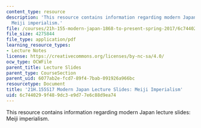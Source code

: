 ```yaml
---
content_type: resource
description: 'This resource contains information regarding modern Japan lecture slides:
  Meiji imperialism.'
file: /courses/21h-155-modern-japan-1868-to-present-spring-2017/6c7440299f489dc3e9d77e6c88d9ea74_MIT21H_155S17_Meiji.pdf
file_size: 4275844
file_type: application/pdf
learning_resource_types:
- Lecture Notes
license: https://creativecommons.org/licenses/by-nc-sa/4.0/
ocw_type: OCWFile
parent_title: Lecture Slides
parent_type: CourseSection
parent_uid: 6077ab2e-fcd7-89f4-7bab-091926a966bc
resourcetype: Document
title: '21H.155S17 Modern Japan Lecture Slides: Meiji Imperialism'
uid: 6c744029-9f48-9dc3-e9d7-7e6c88d9ea74
---
```

This resource contains information regarding modern Japan lecture slides: Meiji imperialism.